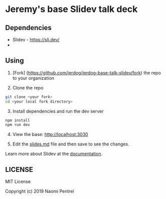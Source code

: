 # Jeremy's base Slidev talk deck

## Dependencies

- Slidev - https://sli.dev/
- 


## Using

1. [Fork] (https://github.com/jerdog/jerdog-base-talk-slidev/fork) the repo to your organization

2. Clone the repo

```bash
git clone <your fork>
cd <your local fork directory>
```

3. Install dependencies and run the dev server

```bash
npm install
npm run dev
```

4. View the base: <http://localhost:3030>

5. Edit the [slides.md](./slides.md) file and then save to see the changes.

Learn more about Slidev at the [documentation](https://sli.dev/).

## LICENSE

MIT License

Copyright (c) 2019 Naomi Pentrel